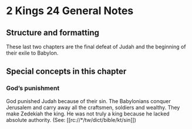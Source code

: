 # 2 Kings 24 General Notes
## Structure and formatting

These last two chapters are the final defeat of Judah and the beginning of their exile to Babylon.

## Special concepts in this chapter
### God’s punishment
God punished Judah because of their sin. The Babylonians conquer Jerusalem and carry away all the craftsmen, soldiers and wealthy. They make Zedekiah the king. He was not truly a king because he lacked absolute authority. (See: [[rc://*/tw/dict/bible/kt/sin]])